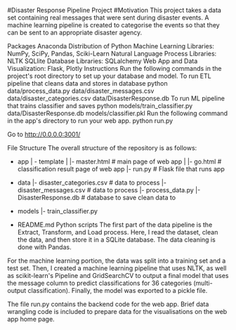 #Disaster Response Pipeline Project
#Motivation
This project takes a data set containing real messages that were sent during disaster events. A machine learning pipeline is created to categorise the events so that they can be sent to an appropriate disaster agency.

Packages
Anaconda Distribution of Python
Machine Learning Libraries: NumPy, SciPy, Pandas, Sciki-Learn
Natural Language Process Libraries: NLTK
SQLlite Database Libraries: SQLalchemy
Web App and Data Visualization: Flask, Plotly
Instructions
Run the following commands in the project's root directory to set up your database and model.
To run ETL pipeline that cleans data and stores in database python data/process_data.py data/disaster_messages.csv data/disaster_categories.csv data/DisasterResponse.db
To run ML pipeline that trains classifier and saves python models/train_classifier.py data/DisasterResponse.db models/classifier.pkl
Run the following command in the app's directory to run your web app. python run.py

Go to http://0.0.0.0:3001/

File Structure
The overall structure of the repository is as follows:

- app
| - template
| |- master.html  # main page of web app
| |- go.html  # classification result page of web app
|- run.py  # Flask file that runs app

- data
|- disaster_categories.csv  # data to process 
|- disaster_messages.csv  # data to process
|- process_data.py
|- DisasterResponse.db   # database to save clean data to

- models
|- train_classifier.py

- README.md
Python scripts
The first part of the data pipeline is the Extract, Transform, and Load process. Here, I read the dataset, clean the data, and then store it in a SQLite database. The data cleaning is done with Pandas.

For the machine learning portion, the data was split into a training set and a test set. Then, I created a machine learning pipeline that uses NLTK, as well as scikit-learn's Pipeline and GridSearchCV to output a final model that uses the message column to predict classifications for 36 categories (multi-output classification). Finally, the model was exported to a pickle file.

The file run.py contains the backend code for the web app. Brief data wrangling code is included to prepare data for the visualisations on the web app home page.
